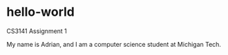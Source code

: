 # hello-world
CS3141 Assignment 1

My name is Adrian, and I am a computer science student at Michigan Tech.
